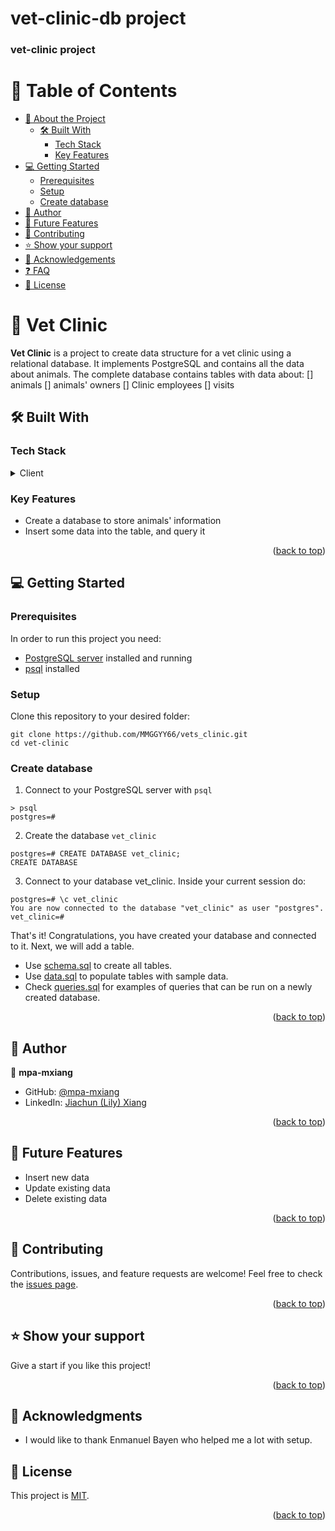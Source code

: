 <a name="readme-top"></a>
# vet-clinic-db project

  <h3><b>vet-clinic project</b></h3>

</div>

# 📗 Table of Contents

- [📖 About the Project](#about-project)
  - [🛠 Built With](#built-with)
    - [Tech Stack](#tech-stack)
    - [Key Features](#key-features)
- [💻 Getting Started](#getting-started)
  - [Prerequisites](#prerequisites)
  - [Setup](#setup)
  - [Create database](#create-database)
- [👥 Author](#author)
- [🔭 Future Features](#future-features)
- [🤝 Contributing](#contributing)
- [⭐️ Show your support](#support)
- [🙏 Acknowledgements](#acknowledgements)
- [❓ FAQ](#faq)
- [📝 License](#license)

# 📖 Vet Clinic <a name="about-project"></a>

**Vet Clinic** is a project to create data structure for a vet clinic using a relational database. It implements PostgreSQL and contains all the data about animals. The complete database contains tables with data about:
    [] animals
    [] animals' owners
    [] Clinic employees
    [] visits


## 🛠 Built With <a name="built-with"></a>

### Tech Stack <a name="tech-stack"></a>

<details>
  <summary>Client</summary>
  <ul>
    <li><a href="https://www.postgresql.org/">PostgreSQL</a></li>
    </ul>
</details>

### Key Features <a name="key-features"></a>

- Create a database to store animals' information
- Insert some data into the table, and query it

<p align="right">(<a href="#readme-top">back to top</a>)</p>

## 💻 Getting Started <a name="getting-started"></a>

### Prerequisites

In order to run this project you need:

- [PostgreSQL server](https://www.postgresql.org/download/) installed and running
- [psql](https://www.postgresql.org/docs/current/app-psql.html) installed
### Setup

Clone this repository to your desired folder:

```
git clone https://github.com/MMGGYY66/vets_clinic.git
cd vet-clinic
```

### Create database

1. Connect to your PostgreSQL server with `psql`
```
> psql
postgres=#
```

2. Create the database `vet_clinic`
```
postgres=# CREATE DATABASE vet_clinic;
CREATE DATABASE
```

3. Connect to your database vet_clinic. Inside your current session do:
```
postgres=# \c vet_clinic
You are now connected to the database "vet_clinic" as user "postgres".
vet_clinic=#
```

That's it! Congratulations, you have created your database and connected to it. Next, we will add a table.

- Use [schema.sql](./schema.sql) to create all tables.
- Use [data.sql](./data.sql) to populate tables with sample data.
- Check [queries.sql](./queries.sql) for examples of queries that can be run on a newly created database.

<p align="right">(<a href="#readme-top">back to top</a>)</p>


## 👥 Author <a name="authors"></a>

👤 **mpa-mxiang**

- GitHub: [@mpa-mxiang](https://github.com/mpa-mxiang/)
- LinkedIn: [Jiachun (Lily) Xiang](https://www.linkedin.com/in/jiachunlilyxiang/)

<p align="right">(<a href="#readme-top">back to top</a>)</p>


## 🔭 Future Features <a name="future-features"></a>

- Insert new data
- Update existing data
- Delete existing data

<p align="right">(<a href="#readme-top">back to top</a>)</p>

## 🤝 Contributing <a name="contributing"></a>

Contributions, issues, and feature requests are welcome!
Feel free to check the [issues page](../../issues/).

<p align="right">(<a href="#readme-top">back to top</a>)</p>

## ⭐️ Show your support <a name="support"></a>

Give a start if you like this project!

<p align="right">(<a href="#readme-top">back to top</a>)</p>

## 🙏 Acknowledgments <a name="acknowledgements"></a>

- I would like to thank Enmanuel Bayen who helped me a lot with setup.

## 📝 License <a name="license"></a>

This project is [MIT](https://github.com/mpa-mxiang/vet-clinic/blob/table/LICENSE).

<p align="right">(<a href="#readme-top">back to top</a>)</p>
